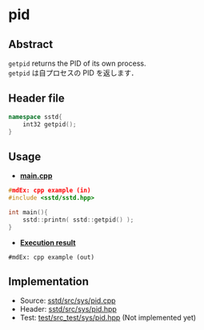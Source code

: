 # pid
## Abstract
`getpid` returns the PID of its own process.  
`getpid` は自プロセスの PID を返します．

## Header file
```cpp
namespace sstd{
    int32 getpid();
}
```

## Usage
- <u>**main.cpp**</u>
```cpp
#mdEx: cpp example (in)
#include <sstd/sstd.hpp>

int main(){
    sstd::printn( sstd::getpid() );
}
```
- <u>**Execution result**</u>
```
#mdEx: cpp example (out)
```

## Implementation
- Source: [sstd/src/sys/pid.cpp](https://github.com/admiswalker/SubStandardLibrary-SSTD-/blob/master/sstd/src/sys/pid.hpp)
- Header: [sstd/src/sys/pid.hpp](https://github.com/admiswalker/SubStandardLibrary-SSTD-/blob/master/sstd/src/sys/pid.hpp)
- Test: [test/src_test/sys/pid.hpp](https://github.com/admiswalker/SubStandardLibrary-SSTD-/blob/master/test/src_test/sys/pid.hpp)
  (Not implemented yet)